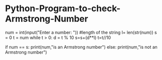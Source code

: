 # Python-Program-to-check-Armstrong-Number
num = int(input("Enter a number: "))
#length of the string 
l= len(str(num))
s = 0
t = num
while t > 0:
   d = t % 10
   s=s+(d**l)
    t=t//10
   
if num == s:
   print(num,"is an Armstrong number")
else:
   print(num,"is not an Armstrong number")
  

